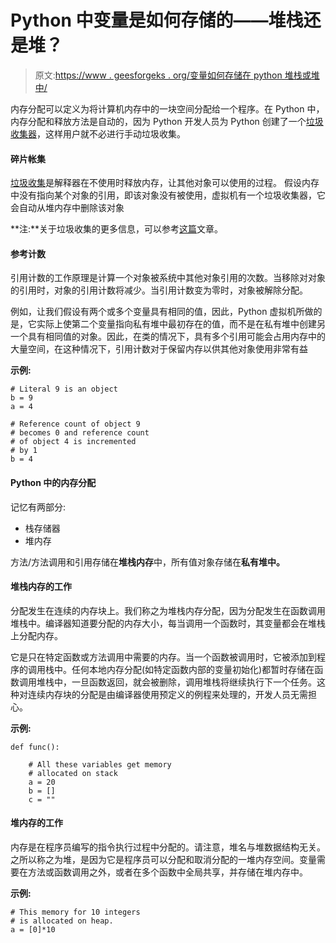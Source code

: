 # Python 中变量是如何存储的——堆栈还是堆？

> 原文:[https://www . geesforgeks . org/变量如何存储在 python 堆栈或堆中/](https://www.geeksforgeeks.org/how-are-variables-stored-in-python-stack-or-heap/)

内存分配可以定义为将计算机内存中的一块空间分配给一个程序。在 Python 中，内存分配和释放方法是自动的，因为 Python 开发人员为 Python 创建了一个[垃圾收集器](https://www.geeksforgeeks.org/garbage-collection-python/)，这样用户就不必进行手动垃圾收集。

#### 碎片帐集

[垃圾收集](https://www.geeksforgeeks.org/garbage-collection-python/)是解释器在不使用时释放内存，让其他对象可以使用的过程。
假设内存中没有指向某个对象的引用，即该对象没有被使用，虚拟机有一个垃圾收集器，它会自动从堆内存中删除该对象

**注:**关于垃圾收集的更多信息，可以参考[这篇](https://www.geeksforgeeks.org/garbage-collection-python/)文章。

#### 参考计数

引用计数的工作原理是计算一个对象被系统中其他对象引用的次数。当移除对对象的引用时，对象的引用计数将减少。当引用计数变为零时，对象被解除分配。

例如，让我们假设有两个或多个变量具有相同的值，因此，Python 虚拟机所做的是，它实际上使第二个变量指向私有堆中最初存在的值，而不是在私有堆中创建另一个具有相同值的对象。因此，在类的情况下，具有多个引用可能会占用内存中的大量空间，在这种情况下，引用计数对于保留内存以供其他对象使用非常有益

**示例:**

```
# Literal 9 is an object 
b = 9
a = 4

# Reference count of object 9  
# becomes 0 and reference count
# of object 4 is incremented
# by 1
b = 4
```

#### Python 中的内存分配

记忆有两部分:

*   栈存储器
*   堆内存

方法/方法调用和引用存储在**堆栈内存**中，所有值对象存储在**私有堆中。**

#### 堆栈内存的工作

分配发生在连续的内存块上。我们称之为堆栈内存分配，因为分配发生在函数调用堆栈中。编译器知道要分配的内存大小，每当调用一个函数时，其变量都会在堆栈上分配内存。

它是只在特定函数或方法调用中需要的内存。当一个函数被调用时，它被添加到程序的调用栈中。任何本地内存分配(如特定函数内部的变量初始化)都暂时存储在函数调用堆栈中，一旦函数返回，就会被删除，调用堆栈将继续执行下一个任务。这种对连续内存块的分配是由编译器使用预定义的例程来处理的，开发人员无需担心。

**示例:**

```
def func():

    # All these variables get memory 
    # allocated on stack 
    a = 20
    b = []
    c = ""
```

#### 堆内存的工作

内存是在程序员编写的指令执行过程中分配的。请注意，堆名与堆数据结构无关。之所以称之为堆，是因为它是程序员可以分配和取消分配的一堆内存空间。变量需要在方法或函数调用之外，或者在多个函数中全局共享，并存储在堆内存中。

**示例:**

```
# This memory for 10 integers 
# is allocated on heap. 
a = [0]*10 
```